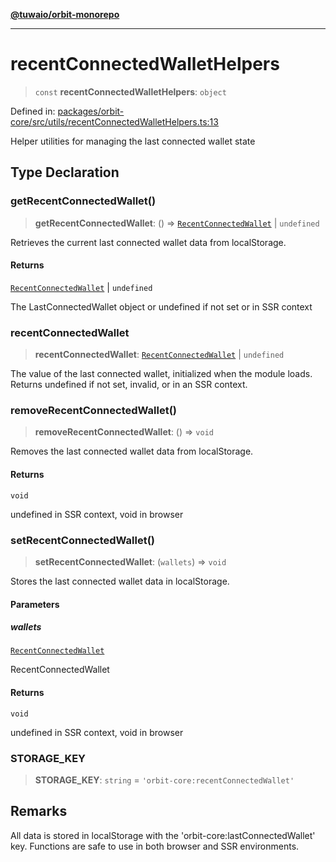 [**@tuwaio/orbit-monorepo**](../../../README.md)

***

# recentConnectedWalletHelpers

> `const` **recentConnectedWalletHelpers**: `object`

Defined in: [packages/orbit-core/src/utils/recentConnectedWalletHelpers.ts:13](https://github.com/TuwaIO/orbit/blob/0a547de510feac66ba5025ce9b417e851c46c108/packages/orbit-core/src/utils/recentConnectedWalletHelpers.ts#L13)

Helper utilities for managing the last connected wallet state

## Type Declaration

### getRecentConnectedWallet()

> **getRecentConnectedWallet**: () => [`RecentConnectedWallet`](../type-aliases/RecentConnectedWallet.md) \| `undefined`

Retrieves the current last connected wallet data from localStorage.

#### Returns

[`RecentConnectedWallet`](../type-aliases/RecentConnectedWallet.md) \| `undefined`

The LastConnectedWallet object or undefined if not set or in SSR context

### recentConnectedWallet

> **recentConnectedWallet**: [`RecentConnectedWallet`](../type-aliases/RecentConnectedWallet.md) \| `undefined`

The value of the last connected wallet, initialized when the module loads.
Returns undefined if not set, invalid, or in an SSR context.

### removeRecentConnectedWallet()

> **removeRecentConnectedWallet**: () => `void`

Removes the last connected wallet data from localStorage.

#### Returns

`void`

undefined in SSR context, void in browser

### setRecentConnectedWallet()

> **setRecentConnectedWallet**: (`wallets`) => `void`

Stores the last connected wallet data in localStorage.

#### Parameters

##### wallets

[`RecentConnectedWallet`](../type-aliases/RecentConnectedWallet.md)

RecentConnectedWallet

#### Returns

`void`

undefined in SSR context, void in browser

### STORAGE\_KEY

> **STORAGE\_KEY**: `string` = `'orbit-core:recentConnectedWallet'`

## Remarks

All data is stored in localStorage with the 'orbit-core:lastConnectedWallet' key.
Functions are safe to use in both browser and SSR environments.
